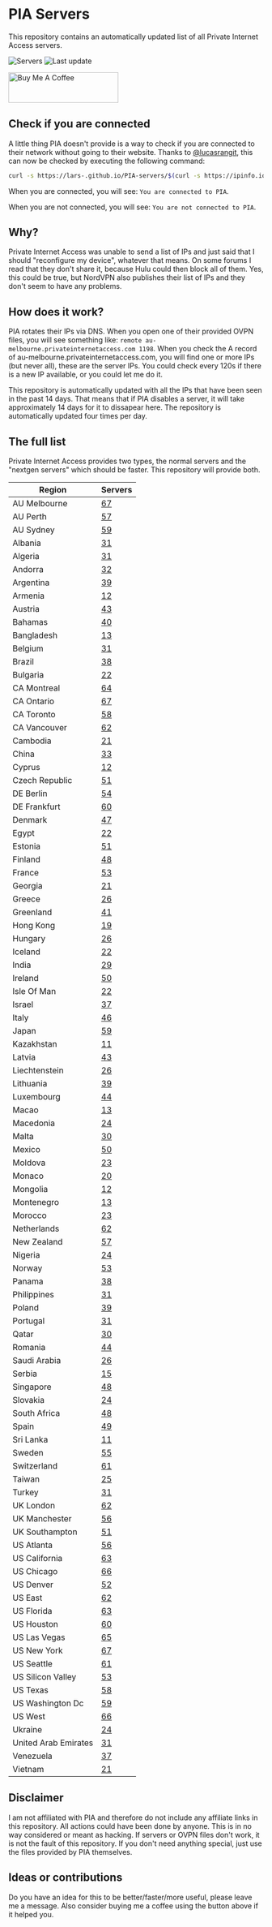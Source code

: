 # PIA Servers
This repository contains an automatically updated list of all Private Internet Access servers.

![Servers](https://img.shields.io/badge/servers-3922-brightgreen) ![Last update](https://img.shields.io/badge/last%20update-2022--12--13%2014%3A29%20CET-brightgreen) 

<a href="https://www.buymeacoffee.com/Lars-" target="_blank"><img src="https://cdn.buymeacoffee.com/buttons/v2/default-orange.png" alt="Buy Me A Coffee" height="60" style="height: 60px !important;width: 217px !important;" ></a>

## Check if you are connected
A little thing PIA doesn't provide is a way to check if you are connected to their network without going to their website.
Thanks to [@lucasrangit](https://github.com/lucasrangit), this can now be checked by executing the following command:
```bash
curl -s https://lars-.github.io/PIA-servers/$(curl -s https://ipinfo.io/ip)
```

When you are connected, you will see: `You are connected to PIA`.

When you are not connected, you will see: `You are not connected to PIA`.

## Why?
Private Internet Access was unable to send a list of IPs and just said that I should "reconfigure my device", whatever that means.
On some forums I read that they don't share it, because Hulu could then block all of them. Yes, this could be true, but NordVPN also publishes their list of IPs and they don't seem to have any problems.

## How does it work?
PIA rotates their IPs via DNS. When you open one of their provided OVPN files, you will see something like:
`remote au-melbourne.privateinternetaccess.com 1198`. When you check the A record of au-melbourne.privateinternetaccess.com, you will find one or more IPs (but never all), these are the server IPs.
You could check every 120s if there is a new IP available, or you could let me do it.

This repository is automatically updated with all the IPs that have been seen in the past 14 days. That means that if PIA disables a server, it will take approximately 14 days for it to dissapear here.
The repository is automatically updated four times per day.

## The full list
Private Internet Access provides two types, the normal servers and the "nextgen servers" which should be faster. This repository will provide both.

Region | Servers
------ |--------
AU Melbourne | [67](https://github.com/Lars-/PIA-servers/tree/master/regions/AU%20Melbourne)
AU Perth | [57](https://github.com/Lars-/PIA-servers/tree/master/regions/AU%20Perth)
AU Sydney | [59](https://github.com/Lars-/PIA-servers/tree/master/regions/AU%20Sydney)
Albania | [31](https://github.com/Lars-/PIA-servers/tree/master/regions/Albania)
Algeria | [31](https://github.com/Lars-/PIA-servers/tree/master/regions/Algeria)
Andorra | [32](https://github.com/Lars-/PIA-servers/tree/master/regions/Andorra)
Argentina | [39](https://github.com/Lars-/PIA-servers/tree/master/regions/Argentina)
Armenia | [12](https://github.com/Lars-/PIA-servers/tree/master/regions/Armenia)
Austria | [43](https://github.com/Lars-/PIA-servers/tree/master/regions/Austria)
Bahamas | [40](https://github.com/Lars-/PIA-servers/tree/master/regions/Bahamas)
Bangladesh | [13](https://github.com/Lars-/PIA-servers/tree/master/regions/Bangladesh)
Belgium | [31](https://github.com/Lars-/PIA-servers/tree/master/regions/Belgium)
Brazil | [38](https://github.com/Lars-/PIA-servers/tree/master/regions/Brazil)
Bulgaria | [22](https://github.com/Lars-/PIA-servers/tree/master/regions/Bulgaria)
CA Montreal | [64](https://github.com/Lars-/PIA-servers/tree/master/regions/CA%20Montreal)
CA Ontario | [67](https://github.com/Lars-/PIA-servers/tree/master/regions/CA%20Ontario)
CA Toronto | [58](https://github.com/Lars-/PIA-servers/tree/master/regions/CA%20Toronto)
CA Vancouver | [62](https://github.com/Lars-/PIA-servers/tree/master/regions/CA%20Vancouver)
Cambodia | [21](https://github.com/Lars-/PIA-servers/tree/master/regions/Cambodia)
China | [33](https://github.com/Lars-/PIA-servers/tree/master/regions/China)
Cyprus | [12](https://github.com/Lars-/PIA-servers/tree/master/regions/Cyprus)
Czech Republic | [51](https://github.com/Lars-/PIA-servers/tree/master/regions/Czech%20Republic)
DE Berlin | [54](https://github.com/Lars-/PIA-servers/tree/master/regions/DE%20Berlin)
DE Frankfurt | [60](https://github.com/Lars-/PIA-servers/tree/master/regions/DE%20Frankfurt)
Denmark | [47](https://github.com/Lars-/PIA-servers/tree/master/regions/Denmark)
Egypt | [22](https://github.com/Lars-/PIA-servers/tree/master/regions/Egypt)
Estonia | [51](https://github.com/Lars-/PIA-servers/tree/master/regions/Estonia)
Finland | [48](https://github.com/Lars-/PIA-servers/tree/master/regions/Finland)
France | [53](https://github.com/Lars-/PIA-servers/tree/master/regions/France)
Georgia | [21](https://github.com/Lars-/PIA-servers/tree/master/regions/Georgia)
Greece | [26](https://github.com/Lars-/PIA-servers/tree/master/regions/Greece)
Greenland | [41](https://github.com/Lars-/PIA-servers/tree/master/regions/Greenland)
Hong Kong | [19](https://github.com/Lars-/PIA-servers/tree/master/regions/Hong%20Kong)
Hungary | [26](https://github.com/Lars-/PIA-servers/tree/master/regions/Hungary)
Iceland | [22](https://github.com/Lars-/PIA-servers/tree/master/regions/Iceland)
India | [29](https://github.com/Lars-/PIA-servers/tree/master/regions/India)
Ireland | [50](https://github.com/Lars-/PIA-servers/tree/master/regions/Ireland)
Isle Of Man | [22](https://github.com/Lars-/PIA-servers/tree/master/regions/Isle%20Of%20Man)
Israel | [37](https://github.com/Lars-/PIA-servers/tree/master/regions/Israel)
Italy | [46](https://github.com/Lars-/PIA-servers/tree/master/regions/Italy)
Japan | [59](https://github.com/Lars-/PIA-servers/tree/master/regions/Japan)
Kazakhstan | [11](https://github.com/Lars-/PIA-servers/tree/master/regions/Kazakhstan)
Latvia | [43](https://github.com/Lars-/PIA-servers/tree/master/regions/Latvia)
Liechtenstein | [26](https://github.com/Lars-/PIA-servers/tree/master/regions/Liechtenstein)
Lithuania | [39](https://github.com/Lars-/PIA-servers/tree/master/regions/Lithuania)
Luxembourg | [44](https://github.com/Lars-/PIA-servers/tree/master/regions/Luxembourg)
Macao | [13](https://github.com/Lars-/PIA-servers/tree/master/regions/Macao)
Macedonia | [24](https://github.com/Lars-/PIA-servers/tree/master/regions/Macedonia)
Malta | [30](https://github.com/Lars-/PIA-servers/tree/master/regions/Malta)
Mexico | [50](https://github.com/Lars-/PIA-servers/tree/master/regions/Mexico)
Moldova | [23](https://github.com/Lars-/PIA-servers/tree/master/regions/Moldova)
Monaco | [20](https://github.com/Lars-/PIA-servers/tree/master/regions/Monaco)
Mongolia | [12](https://github.com/Lars-/PIA-servers/tree/master/regions/Mongolia)
Montenegro | [13](https://github.com/Lars-/PIA-servers/tree/master/regions/Montenegro)
Morocco | [23](https://github.com/Lars-/PIA-servers/tree/master/regions/Morocco)
Netherlands | [62](https://github.com/Lars-/PIA-servers/tree/master/regions/Netherlands)
New Zealand | [57](https://github.com/Lars-/PIA-servers/tree/master/regions/New%20Zealand)
Nigeria | [24](https://github.com/Lars-/PIA-servers/tree/master/regions/Nigeria)
Norway | [53](https://github.com/Lars-/PIA-servers/tree/master/regions/Norway)
Panama | [38](https://github.com/Lars-/PIA-servers/tree/master/regions/Panama)
Philippines | [31](https://github.com/Lars-/PIA-servers/tree/master/regions/Philippines)
Poland | [39](https://github.com/Lars-/PIA-servers/tree/master/regions/Poland)
Portugal | [31](https://github.com/Lars-/PIA-servers/tree/master/regions/Portugal)
Qatar | [30](https://github.com/Lars-/PIA-servers/tree/master/regions/Qatar)
Romania | [44](https://github.com/Lars-/PIA-servers/tree/master/regions/Romania)
Saudi Arabia | [26](https://github.com/Lars-/PIA-servers/tree/master/regions/Saudi%20Arabia)
Serbia | [15](https://github.com/Lars-/PIA-servers/tree/master/regions/Serbia)
Singapore | [48](https://github.com/Lars-/PIA-servers/tree/master/regions/Singapore)
Slovakia | [24](https://github.com/Lars-/PIA-servers/tree/master/regions/Slovakia)
South Africa | [48](https://github.com/Lars-/PIA-servers/tree/master/regions/South%20Africa)
Spain | [49](https://github.com/Lars-/PIA-servers/tree/master/regions/Spain)
Sri Lanka | [11](https://github.com/Lars-/PIA-servers/tree/master/regions/Sri%20Lanka)
Sweden | [55](https://github.com/Lars-/PIA-servers/tree/master/regions/Sweden)
Switzerland | [61](https://github.com/Lars-/PIA-servers/tree/master/regions/Switzerland)
Taiwan | [25](https://github.com/Lars-/PIA-servers/tree/master/regions/Taiwan)
Turkey | [31](https://github.com/Lars-/PIA-servers/tree/master/regions/Turkey)
UK London | [62](https://github.com/Lars-/PIA-servers/tree/master/regions/UK%20London)
UK Manchester | [56](https://github.com/Lars-/PIA-servers/tree/master/regions/UK%20Manchester)
UK Southampton | [51](https://github.com/Lars-/PIA-servers/tree/master/regions/UK%20Southampton)
US Atlanta | [56](https://github.com/Lars-/PIA-servers/tree/master/regions/US%20Atlanta)
US California | [63](https://github.com/Lars-/PIA-servers/tree/master/regions/US%20California)
US Chicago | [66](https://github.com/Lars-/PIA-servers/tree/master/regions/US%20Chicago)
US Denver | [52](https://github.com/Lars-/PIA-servers/tree/master/regions/US%20Denver)
US East | [62](https://github.com/Lars-/PIA-servers/tree/master/regions/US%20East)
US Florida | [63](https://github.com/Lars-/PIA-servers/tree/master/regions/US%20Florida)
US Houston | [60](https://github.com/Lars-/PIA-servers/tree/master/regions/US%20Houston)
US Las Vegas | [65](https://github.com/Lars-/PIA-servers/tree/master/regions/US%20Las%20Vegas)
US New York | [67](https://github.com/Lars-/PIA-servers/tree/master/regions/US%20New%20York)
US Seattle | [61](https://github.com/Lars-/PIA-servers/tree/master/regions/US%20Seattle)
US Silicon Valley | [53](https://github.com/Lars-/PIA-servers/tree/master/regions/US%20Silicon%20Valley)
US Texas | [58](https://github.com/Lars-/PIA-servers/tree/master/regions/US%20Texas)
US Washington Dc | [59](https://github.com/Lars-/PIA-servers/tree/master/regions/US%20Washington%20Dc)
US West | [66](https://github.com/Lars-/PIA-servers/tree/master/regions/US%20West)
Ukraine | [24](https://github.com/Lars-/PIA-servers/tree/master/regions/Ukraine)
United Arab Emirates | [31](https://github.com/Lars-/PIA-servers/tree/master/regions/United%20Arab%20Emirates)
Venezuela | [37](https://github.com/Lars-/PIA-servers/tree/master/regions/Venezuela)
Vietnam | [21](https://github.com/Lars-/PIA-servers/tree/master/regions/Vietnam)


## Disclaimer
I am not affiliated with PIA and therefore do not include any affiliate links in this repository. 
All actions could have been done by anyone. This is in no way considered or meant as hacking. 
If servers or OVPN files don't work, it is not the fault of this repository. If you don't need anything special, just use the files provided by PIA themselves.

## Ideas or contributions
Do you have an idea for this to be better/faster/more useful, please leave me a message. Also consider buying me a coffee using the button above if it helped you.
